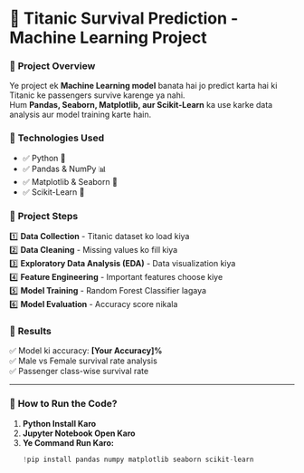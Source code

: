 # 🚢 Titanic Survival Prediction - Machine Learning Project

### 🔹 **Project Overview**
Ye project ek **Machine Learning model** banata hai jo predict karta hai ki Titanic ke passengers survive karenge ya nahi.  
Hum **Pandas, Seaborn, Matplotlib, aur Scikit-Learn** ka use karke data analysis aur model training karte hain.

### 🔹 **Technologies Used**
- ✅ Python 🐍
- ✅ Pandas & NumPy 📊
- ✅ Matplotlib & Seaborn 🎨
- ✅ Scikit-Learn 🤖

### 🔹 **Project Steps**
1️⃣ **Data Collection** - Titanic dataset ko load kiya  
2️⃣ **Data Cleaning** - Missing values ko fill kiya  
3️⃣ **Exploratory Data Analysis (EDA)** - Data visualization kiya  
4️⃣ **Feature Engineering** - Important features choose kiye  
5️⃣ **Model Training** - Random Forest Classifier lagaya  
6️⃣ **Model Evaluation** - Accuracy score nikala  

### 🔹 **Results**
✅ Model ki accuracy: **[Your Accuracy]%**  
✅ Male vs Female survival rate analysis  
✅ Passenger class-wise survival rate  

---
### 📌 **How to Run the Code?**
1. **Python Install Karo**
2. **Jupyter Notebook Open Karo**
3. **Ye Command Run Karo:**
   ```python
   !pip install pandas numpy matplotlib seaborn scikit-learn
